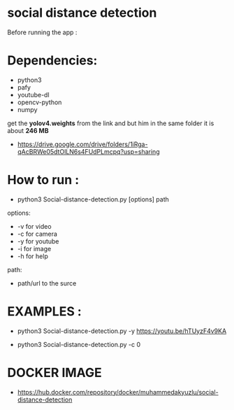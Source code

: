 # social distance detection


Before running the app :

# Dependencies:
 - python3
 - pafy 
 - youtube-dl
 - opencv-python
 - numpy

get the **yolov4.weights** from the link and but him in the same folder it is about **246 MB**
* https://drive.google.com/drive/folders/1iRga-qAcBRWe05dtOlLN6s4FUdPLmcpq?usp=sharing

# How to run :
*  python3 Social-distance-detection.py [options] path

  options:
   -  -v for video
   -  -c for camera
   -  -y for youtube
   -  -i for image
   -  -h for help
 
  path:
   - path/url to the surce
    
# EXAMPLES :   

* python3 Social-distance-detection.py -y https://youtu.be/hTUyzF4v9KA  

* python3 Social-distance-detection.py -c 0  



# DOCKER IMAGE 
* https://hub.docker.com/repository/docker/muhammedakyuzlu/social-distance-detection
